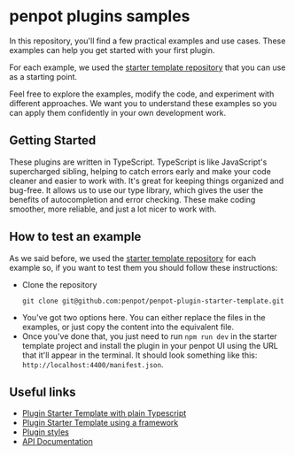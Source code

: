 # penpot plugins samples

In this repository, you'll find a few practical examples and use cases. These examples can help you get started with your first plugin.

For each example, we used the <a target="_blank" href="https://github.com/penpot/penpot-plugin-starter-template">starter template repository</a> that you can use as a starting point.

Feel free to explore the examples, modify the code, and experiment with different approaches. We want you to understand these examples so you can apply them confidently in your own development work.

## Getting Started ##
These plugins are written in TypeScript. TypeScript is like JavaScript's supercharged sibling, helping to catch errors early and make your code cleaner and easier to work with. It's great for keeping things organized and bug-free. It allows us to use our type library, which gives the user the benefits of autocompletion and error checking. These make coding smoother, more reliable, and just a lot nicer to work with.

## How to test an example
As we said before, we used the <a target="_blank" href="https://github.com/penpot/penpot-plugin-starter-template">starter template repository</a> for each example so, if you want to test them you should follow these instructions:
- Clone the repository 
    ```
    git clone git@github.com:penpot/penpot-plugin-starter-template.git
    ```
- You've got two options here. You can either replace the files in the examples, or just copy the content into the equivalent file.
- Once you've done that, you just need to run `npm run dev` in the starter template project and install the plugin in your penpot UI using the URL that it'll appear in the terminal. It should look something like this: `http://localhost:4400/manifest.json`.

## Useful links ##
* <a target="_blank" href="https://github.com/penpot/penpot-plugin-starter-template">Plugin Starter Template with plain Typescript</a><br>
* <a target="_blank" href="https://github.com/penpot/plugin-examples">Plugin Starter Template using a framework</a><br>
* <a target="_blank" href="https://penpot-plugins-styles.pages.dev/">Plugin styles</a><br>
* <a target="_blank" href="https://penpot-plugins-api-doc.pages.dev/">API Documentation</a>